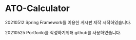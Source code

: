 # ATO-Calculator

20210512 Spring Framework를 이용한 게시판 제작 시작하였습니다.

20210525 Portforilo를 작성하기위해 github를 사용하였습니다.
